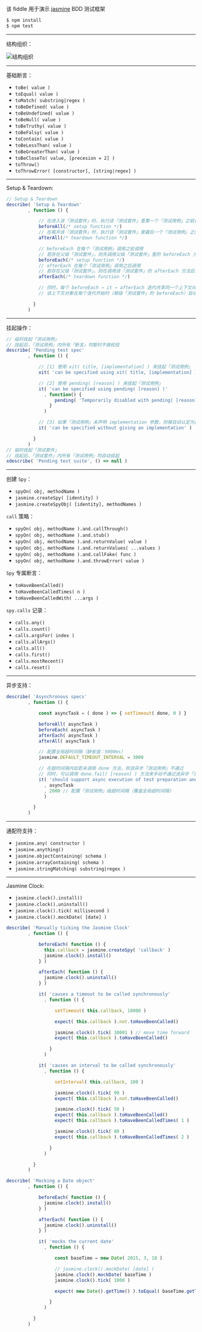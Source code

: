 该 fiddle 用于演示 [jasmine](http://jasmine.github.io/) BDD 测试框架

```sh
$ npm install
$ npm test
```

---

结构组织：

![结构组织](https://raw.githubusercontent.com/pwnn/img/master/jasmine.png)

---

基础断言：

- `toBe( value )`
- `toEqual( value )`
- `toMatch( substring|regex )`
- `toBeDefined( value )`
- `toBeUndefined( value )`
- `toBeNull( value )`
- `toBeTruthy( value )`
- `toBeFalsy( value )`
- `toContain( value )`
- `toBeLessThan( value )`
- `toBeGreaterThan( value )`
- `toBeCloseTo( value, [precesion = 2] )`
- `toThrow()`
- `toThrowError( [constructor], [string|regex] )`

---

Setup & Teardown:

```js
// Setup & Teardown
describe( 'Setup & Teardown'
        , function () {

            // 在进入该「测试套件」时，执行该「测试套件」里第一个「测试用例」之前调用
            beforeAll(/* setup function */)
            // 在离开该「测试套件」时，执行该「测试套件」里最后一个「测试用例」之后调用
            afterAll(/* teardown function */)

            // beforeEach 在每个「测试用例」调用之前调用
            // 若存在父级「测试套件」，则先调用父级「测试套件」里的 beforeEach 方法（递归调用）
            beforeEach(/* setup function */)
            // afterEach 在每个「测试用例」调用之后调用
            // 若存在父级「测试套件」，则在调用该「测试套件」的 afterEach 方法后调用父级「测试套件」里的 afterEach 方法（递归调用）
            afterEach(/* teardown function */)

            // 同时，每个 beforeEach → it → afterEach 迭代共享同一个上下文对象（this）
            // 该上下文对象在每个迭代开始时（根级「测试套件」的 beforeEach）自动清空为空对象

          }
        )

```

---

挂起操作：

```js
// 临时挂起「测试用例」
// 挂起后，「测试用例」内所有「断言」均暂时不做校验
describe( 'Pending test spec'
        , function () {

            // [1] 使用 xit( title, [implementation] ) 来挂起「测试用例」
            xit( 'can be specified using xit( title, [implementation] )' )

            // [2] 使用 pending( [reason] ) 来挂起「测试用例」
            it( 'can be specified using pending( [reason] )'
              , function() {
                  pending( 'Temporarily disabled with pending( [reason] )' )
                }
              )

            // [3] 如果「测试用例」未声明 implementation 参数，则被自动认定为挂起状态
            it( 'can be specified without giving an implementation' )

          }
        )
// 临时挂起「测试套件」
// 挂起后，「测试套件」内所有「测试用例」均自动挂起
xdescribe( 'Pending test suite', () => null )
```

---

创建 `Spy`：

- `spyOn( obj, methodName )`
- `jasmine.createSpy( [identity] )`
- `jasmine.createSpyObj( [identity], methodNames )`

`call` 策略：

- `spyOn( obj, methodName ).and.callThrough()`
- `spyOn( obj, methodName ).and.stub()`
- `spyOn( obj, methodName ).and.returnValue( value )`
- `spyOn( obj, methodName ).and.returnValues( ...values )`
- `spyOn( obj, methodName ).and.callFake( func )`
- `spyOn( obj, methodName ).and.throwError( value )`

`Spy` 专属断言：

- `toHaveBeenCalled()`
- `toHaveBeenCalledTimes( n )`
- `toHaveBeenCalledWith( ...args )`

`spy.calls` 记录：

- `calls.any()`
- `calls.count()`
- `calls.argsFor( index )`
- `calls.allArgs()`
- `calls.all()`
- `calls.first()`
- `calls.mostRecent()`
- `calls.reset()`

---

异步支持：

```js
describe( 'Asynchronous specs'
        , function () {

            const asyncTask = ( done ) => { setTimeout( done, 0 ) }

            beforeAll( asyncTask )
            beforeEach( asyncTask )
            afterEach( asyncTask )
            afterAll( asyncTask )

            // 配置全局超时间隔（缺省值：5000ms）
            jasmine.DEFAULT_TIMEOUT_INTERVAL = 3000

            // 在超时间隔内如若未调用 done 方法，则该异步「测试用例」不通过
            // 同时，可以调用 done.fail( [reason] ) 方法来手动不通过该异步「测试用例」
            it( 'should support async execution of test preparation and expectations'
              , asyncTask
              , 2000 // 配置「测试用例」级超时间隔（覆盖全局超时间隔）
              )

          }
        )

```

---

通配符支持：

- `jasmine.any( constructor )`
- `jasmine.anything()`
- `jasmine.objectContaining( schema )`
- `jasmine.arrayContaining( schema )`
- `jasmine.stringMatching( substring|regex )`

---

Jasmine Clock:

- `jasmine.clock().install()`
- `jasmine.clock().uninstall()`
- `jasmine.clock().tick( millisecond )`
- `jasmine.clock().mockDate( [date] )`

```js
describe( 'Manually ticking the Jasmine Clock'
        , function () {

            beforeEach( function () {
              this.callback = jasmine.createSpy( 'callback' )
              jasmine.clock().install()
            } )

            afterEach( function () {
              jasmine.clock().uninstall()
            } )

            it( 'causes a timeout to be called synchronously'
              , function () {

                  setTimeout( this.callback, 10000 )

                  expect( this.callback ).not.toHaveBeenCalled()

                  jasmine.clock().tick( 10001 ) // move time forward
                  expect( this.callback ).toHaveBeenCalled()

                }
              )

            it( 'causes an interval to be called synchronously'
              , function () {

                  setInterval( this.callback, 100 )

                  jasmine.clock().tick( 99 )
                  expect( this.callback ).not.toHaveBeenCalled()

                  jasmine.clock().tick( 50 )
                  expect( this.callback ).toHaveBeenCalled()
                  expect( this.callback ).toHaveBeenCalledTimes( 1 )

                  jasmine.clock().tick( 80 )
                  expect( this.callback ).toHaveBeenCalledTimes( 2 )

                }
              )

          }
        )

describe( 'Mocking a Date object'
        , function () {

            beforeEach( function () {
              jasmine.clock().install()
            } )

            afterEach( function () {
              jasmine.clock().uninstall()
            } )

            it( 'mocks the current date'
              , function () {

                  const baseTime = new Date( 2015, 3, 18 )

                  // jasmine.clock().mockDate( [date] )
                  jasmine.clock().mockDate( baseTime )
                  jasmine.clock().tick( 1000 )

                  expect( new Date().getTime() ).toEqual( baseTime.getTime() + 1000 )

                }
              )

          }
        )
```
